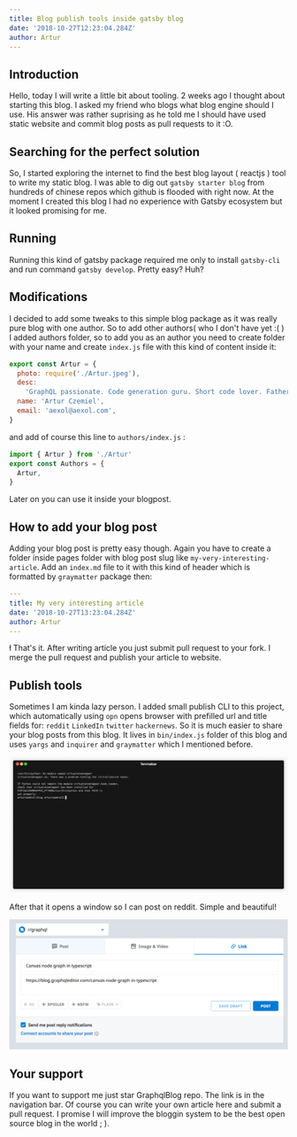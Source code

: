 ```yaml
---
title: Blog publish tools inside gatsby blog
date: '2018-10-27T12:23:04.284Z'
author: Artur
---
```


## Introduction

Hello, today I will write a little bit about tooling. 2 weeks ago I thought about starting this blog. I asked my friend who blogs what blog engine should I use. His answer was rather suprising as he told me I should have used static website and commit blog posts as pull requests to it :O.

## Searching for the perfect solution

So, I started exploring the internet to find the best blog layout ( reactjs ) tool to write my static blog. I was able to dig out `gatsby starter blog` from hundreds of chinese repos which github is flooded with right now. At the moment I created this blog I had no experience with Gatsby ecosystem but it looked promising for me.

## Running

Running this kind of gatsby package required me only to install `gatsby-cli` and run command `gatsby develop`. Pretty easy? Huh?

## Modifications

I decided to add some tweaks to this simple blog package as it was really pure blog with one author. So to add other authors( who I don't have yet :( ) I added authors folder, so to add you as an author you need to create folder with your name and create `index.js` file with this kind of content inside it:

```js
export const Artur = {
  photo: require('./Artur.jpeg'),
  desc:
    'GraphQL passionate. Code generation guru. Short code lover. Father. CTO. CEO.',
  name: 'Artur Czemiel',
  email: 'aexol@aexol.com',
}
```

and add of course this line to `authors/index.js` :

```js
import { Artur } from './Artur'
export const Authors = {
  Artur,
}
```

Later on you can use it inside your blogpost.

## How to add your blog post

Adding your blog post is pretty easy though. Again you have to create a folder inside pages folder with blog post slug like `my-very-interesting-article`. Add an `index.md` file to it with this kind of header which is formatted by `graymatter` package then:
```yaml
---
title: My very interesting article
date: '2018-10-27T13:23:04.284Z'
author: Artur
---
```
ł
That's it. After writing article you just submit pull request to your fork. I merge the pull request and publish your article to website.

## Publish tools

Sometimes I am kinda lazy person. I added small publish CLI to this project, which automatically using `opn` opens browser with prefilled url and title fields for: `reddit` `LinkedIn` `twitter` `hackernews`. So it is much easier to share your blog posts from this blog. It lives in `bin/index.js` folder of this blog and uses `yargs` and `inquirer` and `graymatter` which I mentioned before.

![publishTools.gif](publishTools.gif)

After that it opens a window so I can post on reddit. Simple and beautiful!

![redditpost.png](redditpost.png)

## Your support

If you want to support me just star GraphqlBlog repo. The link is in the navigation bar. Of course you can write your own article here and submit a pull request. I promise I will improve the bloggin system to be the best open source blog in the world ; ).